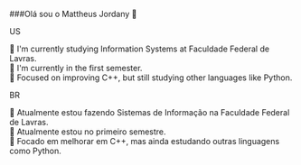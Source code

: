 ###Olá sou o Mattheus Jordany 👋 <br>

US

🔭 I'm currently studying Information Systems at Faculdade Federal de Lavras. <br>
🌱 I'm currently in the first semester. <br>
👯 Focused on improving C++, but still studying other languages like Python. <br>

BR

🔭 Atualmente estou fazendo Sistemas de Informação na Faculdade Federal de Lavras. <br>
🌱 Atualmente estou no primeiro semestre. <br>
👯 Focado em melhorar em C++, mas ainda estudando outras linguagens como Python.
